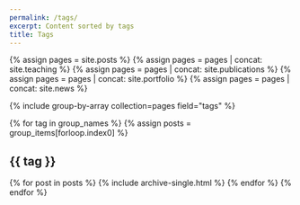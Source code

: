 ```yaml
---
permalink: /tags/
excerpt: Content sorted by tags
title: Tags
---
```


{% assign pages = site.posts %}
{% assign pages = pages | concat: site.teaching %}
{% assign pages = pages | concat: site.publications %}
{% assign pages = pages | concat: site.portfolio %}
{% assign pages = pages | concat: site.news %}

{% include group-by-array collection=pages field="tags" %}

{% for tag in group_names %}
  {% assign posts = group_items[forloop.index0] %}
  <h2 id="{{ tag | slugify }}" class="archive__subtitle">{{ tag }}</h2>
  {% for post in posts %}
    {% include archive-single.html %}
  {% endfor %}
{% endfor %}
